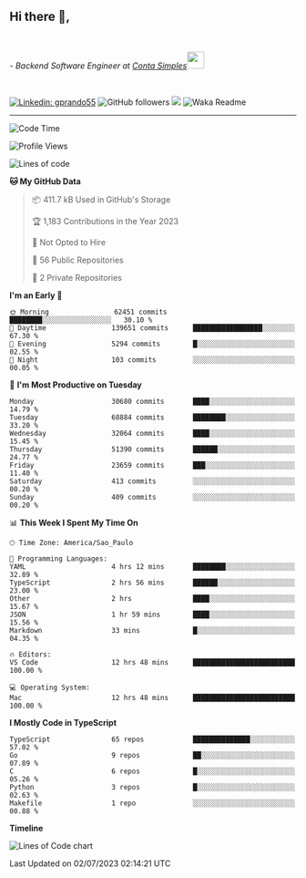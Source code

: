 <h2>Hi there  👋,</h2> </br>

<p><em>- Backend Software Engineer at <a href="https://contasimples.com">Conta Simples</a><img src="https://media.giphy.com/media/WUlplcMpOCEmTGBtBW/giphy.gif" width="30"> 
</em></p></br>


[![Linkedin: gprando55](https://img.shields.io/badge/-gprando55-blue?style=flat-square&logo=Linkedin&logoColor=white&link=https://www.linkedin.com/in/prandogabriel/)](https://www.linkedin.com/in/prandogabriel)
![GitHub followers](https://img.shields.io/github/followers/prandogabriel?label=Follow&style=social)
![](https://visitor-badge.glitch.me/badge?page_id=prandogabriel.prandogabriel)
![Waka Readme](https://github.com/prandogabriel/prandogabriel/workflows/Waka%20Readme/badge.svg)

---
<!--START_SECTION:waka-->
![Code Time](http://img.shields.io/badge/Code%20Time-2%2C471%20hrs%2037%20mins-blue)

![Profile Views](http://img.shields.io/badge/Profile%20Views-0-blue)

![Lines of code](https://img.shields.io/badge/From%20Hello%20World%20I%27ve%20Written-248.4%20million%20lines%20of%20code-blue)

**🐱 My GitHub Data** 

> 📦 411.7 kB Used in GitHub's Storage 
 > 
> 🏆 1,183 Contributions in the Year 2023
 > 
> 🚫 Not Opted to Hire
 > 
> 📜 56 Public Repositories 
 > 
> 🔑 2 Private Repositories 
 > 
**I'm an Early 🐤** 

```text
🌞 Morning                62451 commits       ████████░░░░░░░░░░░░░░░░░   30.10 % 
🌆 Daytime                139651 commits      █████████████████░░░░░░░░   67.30 % 
🌃 Evening                5294 commits        █░░░░░░░░░░░░░░░░░░░░░░░░   02.55 % 
🌙 Night                  103 commits         ░░░░░░░░░░░░░░░░░░░░░░░░░   00.05 % 
```
📅 **I'm Most Productive on Tuesday** 

```text
Monday                   30680 commits       ████░░░░░░░░░░░░░░░░░░░░░   14.79 % 
Tuesday                  68884 commits       ████████░░░░░░░░░░░░░░░░░   33.20 % 
Wednesday                32064 commits       ████░░░░░░░░░░░░░░░░░░░░░   15.45 % 
Thursday                 51390 commits       ██████░░░░░░░░░░░░░░░░░░░   24.77 % 
Friday                   23659 commits       ███░░░░░░░░░░░░░░░░░░░░░░   11.40 % 
Saturday                 413 commits         ░░░░░░░░░░░░░░░░░░░░░░░░░   00.20 % 
Sunday                   409 commits         ░░░░░░░░░░░░░░░░░░░░░░░░░   00.20 % 
```


📊 **This Week I Spent My Time On** 

```text
🕑︎ Time Zone: America/Sao_Paulo

💬 Programming Languages: 
YAML                     4 hrs 12 mins       ████████░░░░░░░░░░░░░░░░░   32.89 % 
TypeScript               2 hrs 56 mins       ██████░░░░░░░░░░░░░░░░░░░   23.00 % 
Other                    2 hrs               ████░░░░░░░░░░░░░░░░░░░░░   15.67 % 
JSON                     1 hr 59 mins        ████░░░░░░░░░░░░░░░░░░░░░   15.56 % 
Markdown                 33 mins             █░░░░░░░░░░░░░░░░░░░░░░░░   04.35 % 

🔥 Editors: 
VS Code                  12 hrs 48 mins      █████████████████████████   100.00 % 

💻 Operating System: 
Mac                      12 hrs 48 mins      █████████████████████████   100.00 % 
```

**I Mostly Code in TypeScript** 

```text
TypeScript               65 repos            ██████████████░░░░░░░░░░░   57.02 % 
Go                       9 repos             ██░░░░░░░░░░░░░░░░░░░░░░░   07.89 % 
C                        6 repos             █░░░░░░░░░░░░░░░░░░░░░░░░   05.26 % 
Python                   3 repos             █░░░░░░░░░░░░░░░░░░░░░░░░   02.63 % 
Makefile                 1 repo              ░░░░░░░░░░░░░░░░░░░░░░░░░   00.88 % 
```



**Timeline**

![Lines of Code chart](https://raw.githubusercontent.com/prandogabriel/prandogabriel/master/assets/bar_graph.png)


 Last Updated on 02/07/2023 02:14:21 UTC
<!--END_SECTION:waka-->
